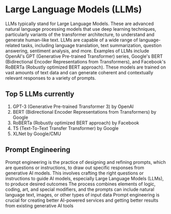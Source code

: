# Large Language Models (LLMs)
LLMs typically stand for Large Language Models. These are advanced natural language processing models that use deep learning techniques, particularly variants of the transformer architecture, to understand and generate human-like text. 
LLMs are capable of a wide range of language-related tasks, including language translation, text summarization, question answering, sentiment analysis, and more. Examples of LLMs include OpenAI's GPT (Generative Pre-trained Transformer) series, Google's BERT (Bidirectional Encoder Representations from Transformers), and Facebook's RoBERTa (Robustly optimized BERT approach). 
These models are trained on vast amounts of text data and can generate coherent and contextually relevant responses to a variety of prompts.


## Top 5 LLMs currently
1. GPT-3 (Generative Pre-trained Transformer 3) by OpenAI
2. BERT (Bidirectional Encoder Representations from Transformers) by Google
3. RoBERTa (Robustly optimized BERT approach) by Facebook
4. T5 (Text-To-Text Transfer Transformer) by Google
5. XLNet by Google/CMU



## Prompt Engineering 
Prompt engineering is the practice of designing and refining prompts, which are questions or instructions, to draw out specific responses from generative AI models. 
This involves crafting the right questions or instructions to guide AI models, especially Large Language Models (LLMs), to produce desired outcomes
The process combines elements of logic, coding, art, and special modifiers, and the prompts can include natural language text, images, or other types of input data
Prompt engineering is crucial for creating better AI-powered services and getting better results from existing generative AI tools





